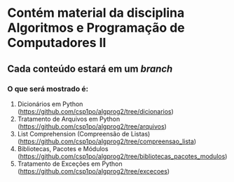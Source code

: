 # Contém material da disciplina Algoritmos e Programação de Computadores II

## Cada conteúdo estará em um _branch_

### O que será mostrado é:

1. Dicionários em Python (https://github.com/csp1po/algprog2/tree/dicionarios)
2. Tratamento de Arquivos em Python (https://github.com/csp1po/algprog2/tree/arquivos)
3. List Comprehension (Compreensão de Listas) (https://github.com/csp1po/algprog2/tree/compreensao_lista)
4. Bibliotecas, Pacotes e Módulos (https://github.com/csp1po/algprog2/tree/bibliotecas_pacotes_modulos)
5. Tratamento de Exceções em Python (https://github.com/csp1po/algprog2/tree/excecoes)
